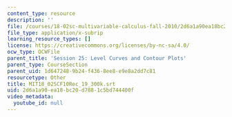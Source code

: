 ```yaml
---
content_type: resource
description: ''
file: /courses/18-02sc-multivariable-calculus-fall-2010/2d6a1a90ea18bc20d7881c5bd744400f_MIT18_02SCF10Rec_19_300k.srt
file_type: application/x-subrip
learning_resource_types: []
license: https://creativecommons.org/licenses/by-nc-sa/4.0/
ocw_type: OCWFile
parent_title: 'Session 25: Level Curves and Contour Plots'
parent_type: CourseSection
parent_uid: 1d647248-9b24-f436-8ee8-e9e8a2dd7c81
resourcetype: Other
title: MIT18_02SCF10Rec_19_300k.srt
uid: 2d6a1a90-ea18-bc20-d788-1c5bd744400f
video_metadata:
  youtube_id: null
---
```

